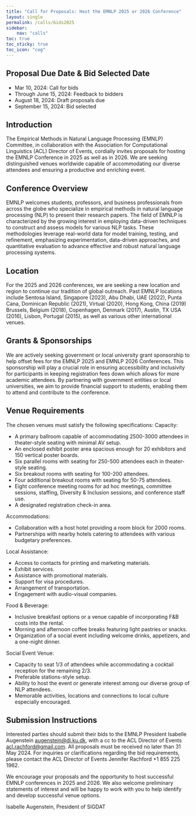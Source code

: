 ```yaml
---
title: "Call for Proposals: Host the EMNLP 2025 or 2026 Conference"
layout: single
permalink: /calls/bids2025
sidebar:
    nav: "calls"
toc: true
toc_sticky: true
toc_icon: "cog"
---
```


## Proposal Due Date & Bid Selected Date

* Mar 10, 2024: Call for bids
* Through June 15, 2024: Feedback to bidders
* August 18, 2024: Draft proposals due
* September 15, 2024: Bid selected

## Introduction

The Empirical Methods in Natural Language Processing (EMNLP) Committee, in collaboration with the Association for Computational Linguistics (ACL) Director of Events, cordially invites proposals for hosting the EMNLP Conference in 2025 as well as in 2026. We are seeking  distinguished venues worldwide capable of accommodating our diverse attendees and ensuring a productive and enriching event.

## Conference Overview

EMNLP welcomes students, professors, and business professionals from across the globe who specialize in empirical methods in natural language processing (NLP) to present their research papers. The field of EMNLP is characterized by the growing interest in employing data-driven techniques to construct and assess models for various NLP tasks. These methodologies leverage real-world data for model training, testing, and refinement, emphasizing experimentation, data-driven approaches, and quantitative evaluation to advance effective and robust natural language processing systems.

## Location

For the 2025 and 2026 conferences, we are seeking a new location and region to continue our tradition of global outreach. Past EMNLP locations include Sentosa Island, Singapore (2023), Abu Dhabi, UAE (2022), Punta Cana, Dominican Republic (2021), Virtual (2020), Hong Kong, China (2019) Brussels, Belgium (2018), Copenhagen, Denmark (2017), Austin, TX USA (2016), Lisbon, Portugal (2015), as well as various other international venues.

## Grants & Sponsorships

We are actively seeking government or local university grant sponsorship to help offset fees for the EMNLP 2025 and EMNLP 2026 Conferences. This sponsorship will play a crucial role in ensuring accessibility and inclusivity for participants in keeping registration fees down which allows for more academic attendees. By partnering with government entities or local universities, we aim to provide financial support to students, enabling them to attend and contribute to the conference.

## Venue Requirements

The chosen venues must satisfy the following specifications:
Capacity:

* A primary ballroom capable of accommodating 2500-3000 attendees in theater-style seating with minimal AV setup.
* An enclosed exhibit poster area spacious enough for 20 exhibitors and 150 vertical poster boards.
* Six parallel rooms with seating for 250-500 attendees each in theater-style seating.
* Six breakout rooms with seating for 100-200 attendees.
* Four additional breakout rooms with seating for 50-75 attendees.
* Eight conference meeting rooms for ad hoc meetings, committee sessions, staffing, Diversity & Inclusion sessions, and conference staff use.
* A designated registration check-in area.

Accommodations:

* Collaboration with a host hotel providing a room block for 2000 rooms.
* Partnerships with nearby hotels catering to attendees with various budgetary preferences.

Local Assistance:

* Access to contacts for printing and marketing materials.
* Exhibit services.
* Assistance with promotional materials.
* Support for visa procedures.
* Arrangement of transportation.
* Engagement with audio-visual companies.

Food & Beverage:

* Inclusive breakfast options or a venue capable of incorporating F&B costs into the rental.
* Morning and afternoon coffee breaks featuring light pastries or snacks.
* Organization of a social event including welcome drinks, appetizers, and a one-night dinner.

Social Event Venue:

* Capacity to seat 1/3 of attendees while accommodating a cocktail reception for the remaining 2/3.
* Preferable stations-style setup.
* Ability to host the event or generate interest among our diverse group of NLP attendees.
* Memorable activities, locations and connections to local culture especially encouraged.

## Submission Instructions

Interested parties should submit their bids to the EMNLP President Isabelle Augenstein <augenstein@di.ku.dk>, with a cc to the ACL Director of Events <acl.rachford@gmail.com>. All proposals must be received no later than 31 May 2024. For inquiries or clarifications regarding the bid requirements, please contact the ACL Director of Events Jennifer Rachford +1 855 225 1962.

We encourage your proposals and the opportunity to host successful EMNLP conferences in 2025 and 2026.  We also welcome preliminary statements of interest and will be happy to work with you to help identify and develop successful venue options.

Isabelle Augenstein, President of SIGDAT
